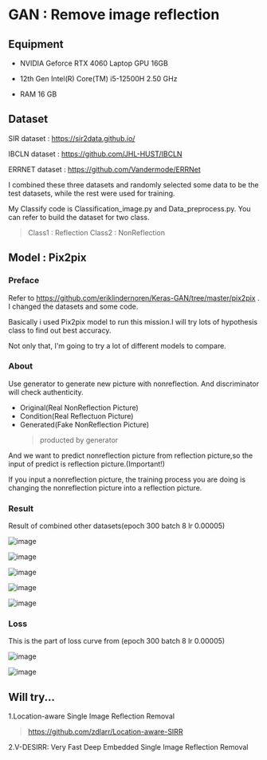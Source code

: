 # GAN : Remove image reflection

## Equipment

- NVIDIA Geforce RTX 4060 Laptop GPU 16GB

- 12th Gen Intel(R) Core(TM) i5-12500H   2.50 GHz

- RAM 16 GB 

## Dataset
SIR dataset : https://sir2data.github.io/ 

IBCLN dataset : https://github.com/JHL-HUST/IBCLN

ERRNET dataset : https://github.com/Vandermode/ERRNet

I combined these three datasets and randomly selected some data to be the test datasets, while the rest were used for training.

My Classify code is Classification_image.py and Data_preprocess.py. You can refer to build the dataset for two class.

> Class1 : Reflection Class2 : NonReflection


## Model : Pix2pix

### Preface
Refer to https://github.com/eriklindernoren/Keras-GAN/tree/master/pix2pix . I changed the datasets and some code.

Basically i used Pix2pix model to run this mission.I will try lots of hypothesis class to find out best accuracy.

Not only that, I'm going to try a lot of different models to compare.

### About
Use generator to generate new picture with nonreflection. And discriminator will check authenticity.

- Original(Real NonReflection Picture)
- Condition(Real Reflectuon Picture) 
- Generated(Fake NonReflection Picture)
  > producted by generator 

And we want to predict nonreflection picture from reflection picture,so the input of predict is reflection picture.(Important!)

If you input a nonreflection picture, the training process you are doing is changing the nonreflection picture into a reflection picture.

### Result
Result of combined other datasets(epoch 300 batch 8 lr 0.00005)

![image](https://github.com/user-attachments/assets/07eb302b-077c-45b7-905e-04472376da13)

![image](https://github.com/user-attachments/assets/dfa22c0e-4641-41ea-b7d3-fe0c05d924d8)

![image](https://github.com/user-attachments/assets/1923cf97-a681-41de-bf16-68e8cf6800ea)

![image](https://github.com/user-attachments/assets/fc9189b6-ac96-4d79-b70c-fdfb85df9156)

![image](https://github.com/user-attachments/assets/47e254fd-a2d8-4e2c-b955-9440e849e781)


### Loss

This is the part of loss curve from (epoch 300 batch 8 lr 0.00005)

![image](https://github.com/user-attachments/assets/6b1e3525-6e94-4e57-a421-8cee290ca642)

![image](https://github.com/user-attachments/assets/5982fa3a-7346-4a61-a3a4-eb9093e10c38)



## Will try...
1.Location-aware Single Image Reflection Removal

>https://github.com/zdlarr/Location-aware-SIRR

2.V-DESIRR: Very Fast Deep Embedded Single Image Reflection Removal
